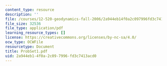 ```yaml
---
content_type: resource
description: ''
file: /courses/12-520-geodynamics-fall-2006/2a944eb14f0a2c097996fd3c7413acd0_ProbSet1.pdf
file_size: 32536
file_type: application/pdf
learning_resource_types: []
license: https://creativecommons.org/licenses/by-nc-sa/4.0/
ocw_type: OCWFile
resourcetype: Document
title: ProbSet1.pdf
uid: 2a944eb1-4f0a-2c09-7996-fd3c7413acd0
---
```

